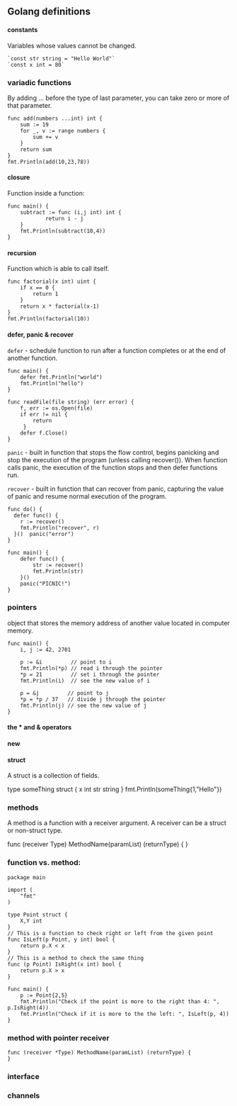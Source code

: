 ## Golang definitions



#### constants

Variables whose values cannot be changed.

	`const str string = "Hello World"`
	`const x int = 80`

### variadic functions

By adding ... before the type of last parameter, you can take zero or more of that parameter.

```
func add(numbers ...int) int {
	sum := 19
	for _, v := range numbers {
		sum += v
	}
	return sum
}
fmt.Println(add(10,23,78))
```

#### closure

Function inside a function:

```
func main() {
	subtract := func (i,j int) int {
			return i - j
	}
	fmt.Println(subtract(10,4))
}
```

#### recursion

Function which is able to call itself.

```
func factorial(x int) uint {
	if x == 0 {
		return 1
	}
	return x * factorial(x-1)
}
fmt.Println(factorial(10))
```

#### defer, panic & recover

``` defer ``` - schedule function to run after a function completes or at the end of another function.

```
func main() {
	defer fmt.Println("world")
	fmt.Println("hello")
}

func readFile(file string) (err error) {
	f, err := os.Open(file)
	if err != nil {
		return
	 }
	defer f.Close()
}
```

``` panic ``` - built in function that stops the flow control, begins panicking and stop the execution of the program (unless calling recover()). When function calls panic, the execution of the function stops and then defer functions run.

``` recover ``` - built in function that can recover from panic, capturing the value of panic and resume normal execution of the program.

```
func do() {
  defer func() {
    r := recover()
    fmt.Println("recover", r)
  }()  panic("error")
}

func main() {
	defer func() {
		str := recover()
		fmt.Println(str)
	}()
	panic("PICNIC!")
}
```

### pointers

object that stores the memory address of another value located in computer memory.

```
func main() {
	i, j := 42, 2701

	p := &i         // point to i
	fmt.Println(*p) // read i through the pointer
	*p = 21         // set i through the pointer
	fmt.Println(i)  // see the new value of i

	p = &j         // point to j
	*p = *p / 37   // divide j through the pointer
	fmt.Println(j) // see the new value of j
}
```

#### the * and & operators




#### new




#### struct

A struct is a collection of fields. 

type someThing struct {
	x int
	str string
}
fmt.Println(someThing{1,"Hello"})

### methods

A method is a function with a receiver argument. A receiver can be a struct or non-struct type.

func (receiver Type) MethodName(paramList) (returnType) {
}

### function vs. method:

```
package main

import (
	"fmt"
)

type Point struct {
	X,Y int
}
// This is a function to check right or left from the given point
func IsLeft(p Point, y int) bool {
	return p.X < x
}
// This is a method to check the same thing
func (p Point) IsRight(x int) bool {
	return p.X > x
}

func main() {
	p := Point{2,5}
	fmt.Println("Check if the point is more to the right than 4: ", p.IsRight(4))
	fmt.Println("Check if it is more to the the left: ", IsLeft(p, 4))
}
```

### method with pointer receiver

```
func (receiver *Type) MethodName(paramList) (returnType) {
}
```



### interface




### channels




